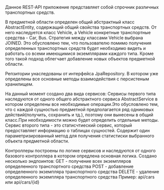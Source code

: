 Данное REST-API приложение представляет собой спрочник различных транспортных средств.

В предметной области определен общий абстрактный класс AbstractEntity, содержащий общий свойства транспортных средств. От него наследуется класс Vehicle, а Vehicle конкретные
транспортные средства - Car, Bus. Стратегия между классами Vehicle выбрана JOINED. Это обусловлено тем, что пользователю помимо получения определенных транспортных средств
будет необходимо видеть и работать со всеми имеющимися экземплярами каждого типа. Кроме того такой подход облегчает добавление новых объектов предметной области.

Репзитории унаследованы от интерфейса JpaRepository. В котором уже определены все основные методы взаимодействия с персистеным хранилищем.

На данный момент создано два вида сервисов:
 Сервисы первого типа наследуются от одного общего абстрактного сервиса AbstractService в котором определены все необходимые операции.Это обусловлено тем, что с каждой сущностью предметной предполагается 
ряд одниковых действий(получить, сохранить и тд.), поэтому они вынесены в общий класс.При необходимости можно будет определить отдельные методы.
  Сервис второго типа - это статисчтиеский сервис, который предоставляет информацию о таблицах сущностей. Содержит один параметризированный метод для получения статистиски выбранного объекта
предметной области.

Контроллеры построены по логике сервисов и наследуются от одного базового контроллера в котором опредлена основная логика.
Создано несколько эндпоинтов:
 GET - получение всех экземпляров определенного транспортного средства
 POST - добавление определенного экземпляра транспортного средства
 DELETE - удаление определенного экземпляра транспортного средства
Пример: api/cars или api/cars/{id}
	

